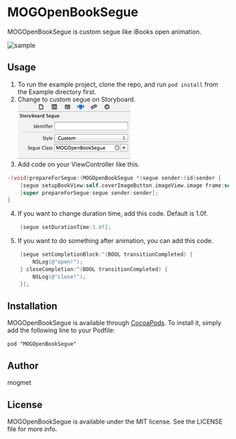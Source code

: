# MOGOpenBookSegue

MOGOpenBookSegue is custom segue like iBooks open animation.

![sample](https://raw.githubusercontent.com/mogmet/MOGOpenBookSegue/master/open-book-animation.gif)

## Usage

1. To run the example project, clone the repo, and run `pod install` from the Example directory first.
2. Change to custom segue on Storyboard.  
    ![sample](https://raw.githubusercontent.com/mogmet/MOGOpenBookSegue/master/segue.png)
3. Add code on your ViewController like this.
```objectivec
-(void)prepareForSegue:(MOGOpenBookSegue *)segue sender:(id)sender {
    [segue setupBookView:self.coverImageButton.imageView.image frame:self.coverImageButton.frame];
    [super prepareForSegue:segue sender:sender];
}
```
4. If you want to change duration time, add this code. Default is 1.0f.
```objectivec
    [segue setDurationTime:3.0f];
```
5. If you want to do something after animation, you can add this code.
```objectivec
    [segue setCompletionBlock:^(BOOL transitionCompleted) {
        NSLog(@"open!");
    } closeCompletion:^(BOOL transitionCompleted) {
        NSLog(@"close!");
    }];
```

## Installation

MOGOpenBookSegue is available through [CocoaPods](http://cocoapods.org). To install
it, simply add the following line to your Podfile:

    pod "MOGOpenBookSegue"

## Author

mogmet

## License

MOGOpenBookSegue is available under the MIT license. See the LICENSE file for more info.

